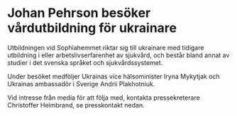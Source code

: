 # Johan Pehrson besöker vårdutbildning för ukrainare

Utbildningen vid Sophiahemmet riktar sig till ukrainare med tidigare utbildning i eller arbetslivserfarenhet av sjukvård, och består bland annat av studier i det svenska språket och sjukvårdssystemet.

Under besöket medföljer Ukrainas vice hälsominister Iryna Mykytjak och Ukrainas ambassadör i Sverige Andrii Plakhotniuk.

Vid intresse från media för att följa med, kontakta pressekreterare Christoffer Heimbrand, se presskontakt nedan.
